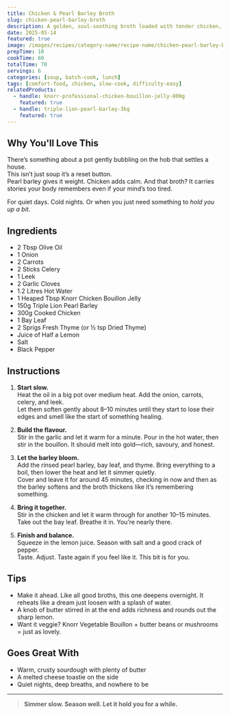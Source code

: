 ```yaml
---
title: Chicken & Pearl Barley Broth
slug: chicken-pearl-barley-broth
description: A golden, soul-soothing broth loaded with tender chicken, pearl barley, and soft vegetables—finished with lemon, thyme, and a crack of black pepper.
date: 2025-05-14
featured: true
image: /images/recipes/category-name/recipe-name/chicken-pearl-barley-broth.webp
prepTime: 10
cookTime: 60
totalTime: 70
servings: 6
categories: [soup, batch-cook, lunch]
tags: [comfort-food, chicken, slow-cook, difficulty-easy]
relatedProducts:
  - handle: knorr-professional-chicken-bouillon-jelly-800g
    featured: true
  - handle: triple-lion-pearl-barley-3kg
    featured: true
---
```


## Why You'll Love This

There’s something about a pot gently bubbling on the hob that settles a house.  
This isn’t just soup it’s a reset button.  
Pearl barley gives it weight. Chicken adds calm. And that broth? It carries stories your body remembers even if your mind’s too tired.

For quiet days. Cold nights. Or when you just need something to *hold you up a bit*.

## Ingredients

- 2 Tbsp Olive Oil  
- 1 Onion  
- 2 Carrots  
- 2 Sticks Celery  
- 1 Leek  
- 2 Garlic Cloves  
- 1.2 Litres Hot Water  
- 1 Heaped Tbsp Knorr Chicken Bouillon Jelly  
- 150g Triple Lion Pearl Barley  
- 300g Cooked Chicken  
- 1 Bay Leaf  
- 2 Sprigs Fresh Thyme (or ½ tsp Dried Thyme)  
- Juice of Half a Lemon  
- Salt  
- Black Pepper

## Instructions

1. **Start slow.**  
   Heat the oil in a big pot over medium heat. Add the onion, carrots, celery, and leek.  
   Let them soften gently about 8–10 minutes until they start to lose their edges and smell like the start of something healing.

2. **Build the flavour.**  
   Stir in the garlic and let it warm for a minute. Pour in the hot water, then stir in the bouillon. It should melt into gold—rich, savoury, and honest.

3. **Let the barley bloom.**  
   Add the rinsed pearl barley, bay leaf, and thyme. Bring everything to a boil, then lower the heat and let it simmer quietly.  
   Cover and leave it for around 45 minutes, checking in now and then as the barley softens and the broth thickens like it’s remembering something.

4. **Bring it together.**  
   Stir in the chicken and let it warm through for another 10–15 minutes.  
   Take out the bay leaf. Breathe it in. You’re nearly there.

5. **Finish and balance.**  
   Squeeze in the lemon juice. Season with salt and a good crack of pepper.  
   Taste. Adjust. Taste again if you feel like it. This bit is for you.

## Tips

- Make it ahead. Like all good broths, this one deepens overnight. It reheats like a dream just loosen with a splash of water.
- A knob of butter stirred in at the end adds richness and rounds out the sharp lemon.
- Want it veggie? Knorr Vegetable Bouillon + butter beans or mushrooms = just as lovely.

## Goes Great With

- Warm, crusty sourdough with plenty of butter  
- A melted cheese toastie on the side  
- Quiet nights, deep breaths, and nowhere to be

---

> **Simmer slow. Season well. Let it hold you for a while.**